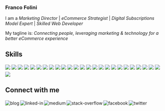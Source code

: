 ### Franco Folini

I am a _Marketing Director_ | _eCommerce Strategist_ | _Digital Subscriptions Model Expert_ | _Skilled Web Developer_

My tagline is: _Connecting people, leveraging marketing & technology for a better eCommerce experience_

## Skills
[<img style="margin-top:4px;" src="https://img.shields.io/badge/Wordpress-006b98?&logo=Wordpress&logoColor=white" />]()
[<img style="margin-top:4px;" src="https://img.shields.io/badge/Gutenberg-006b98?&logo=Gutenberg&logoColor=white" />]()
[<img style="margin-top:4px;" src="https://img.shields.io/badge/TypeScript-006b98?&logo=TypeScript&logoColor=white" />]()
[<img style="margin-top:4px;" src="https://img.shields.io/badge/JavaScript-006b98?&logo=Javascript&logoColor=white" />]()
[<img style="margin-top:4px;" src="https://img.shields.io/badge/Google_Apps_Script-006b98?&logo=Google&logoColor=white" />]()
[<img style="margin-top:4px;" src="https://img.shields.io/badge/HTML5-006b98?&logo=HTML5&logoColor=white" />]()
[<img style="margin-top:4px;" src="https://img.shields.io/badge/CSS3-006b98?&logo=CSS3&logoColor=white" />]()
[<img style="margin-top:4px;" src="https://img.shields.io/badge/LESS-006b98?&logo=LESS&logoColor=white" />]()
[<img style="margin-top:4px;" src="https://img.shields.io/badge/Visual_Studio_Code-006b98?&logo=VisualStudioCode&logoColor=white" />]()
[<img style="margin-top:4px;" src="https://img.shields.io/badge/Microsoft_SQL_Server-006b98?&logo=MicrosoftSQLServer&logoColor=white" />]()
[<img style="margin-top:4px;" src="https://img.shields.io/badge/Google_Optimize-006b98?&logo=GoogleOptimize&logoColor=white" />]()
[<img style="margin-top:4px;" src="https://img.shields.io/badge/Google_Sheets-006b98?&logo=GoogleSheets&logoColor=white" />]()
[<img style="margin-top:4px;" src="https://img.shields.io/badge/Google_Ads-006b98?&logo=GoogleAds&logoColor=white" />]()
[<img style="margin-top:4px;" src="https://img.shields.io/badge/LinkdedIn_Ads-006b98?&logo=linkedin&logoColor=white" />]()
[<img style="margin-top:4px;" src="https://img.shields.io/badge/Facebook_Ads-006b98?&logo=facebook&logoColor=white" />]()
[<img style="margin-top:4px;" src="https://img.shields.io/badge/Twitter_Ads-006b98?&logo=Twitter&logoColor=white" />]()
[<img style="margin-top:4px;" src="https://img.shields.io/badge/Google_MyBusiness-006b98?&logo=GoogleMyBusiness&logoColor=white" />]()
[<img style="margin-top:4px;" src="https://img.shields.io/badge/Google_TagManager-006b98?&logo=googletagmanager&logoColor=white" />]()
[<img style="margin-top:4px;" src="https://img.shields.io/badge/Mailchimp-006b98?&logo=Mailchimp&logoColor=white" />]()
[<img style="margin-top:4px;" src="https://img.shields.io/badge/Mailchimp_API-006b98?&logo=Mailchimp&logoColor=white" />]()
[<img style="margin-top:4px;" src="https://img.shields.io/badge/Google_Analytics-006b98?&logo=GoogleAnalytics&logoColor=white" />]()
[<img style="margin-top:4px;" src="https://img.shields.io/badge/Shopify-006b98?&logo=Shopify&logoColor=white" />]()
[<img style="margin-top:4px;" src="https://img.shields.io/badge/SquareSpace-006b98?&logo=SquareSpace&logoColor=white" />]()
[<img style="margin-top:4px;" src="https://img.shields.io/badge/Wix-006b98?&logo=Wix&logoColor=white" />]()
[<img style="margin-top:4px;" src="https://img.shields.io/badge/Adobe_Photoshop-006b98?&logo=AdobePhotoshop&logoColor=white" />]()
[<img style="margin-top:4px;" src="https://img.shields.io/badge/Adobe_Lightroom-006b98?&logo=AdobeLightroom&logoColor=white" />]()
<br/>

## Connect with me
[<img align="left" alt="blog" style="margin-top:4px;" src="https://img.shields.io/badge/blog-006b98?style=for-the-badge&logo=WordPress&logoColor=white">](https://francofolini.com/)
[<img align="left" alt="linked-in" style="margin-top:4px;" src="https://img.shields.io/badge/linkedin-%230077B5.svg?&style=for-the-badge&logo=linkedin&logoColor=white" />](https://www.linkedin.com/in/francofolini/)
[<img align="left" alt="medium" style="margin-top:4px;" src="https://img.shields.io/badge/medium-%2312100E.svg?&style=for-the-badge&logo=medium&logoColor=white" />](https://medium.com/@francofolini)
[<img align="left" alt="stack-overflow" style="margin-top:4px;" src="https://img.shields.io/badge/stack%20overflow-FE7A16?logo=stack-overflow&logoColor=white&style=for-the-badge" />](https://stackoverflow.com/users/1104196/francosf)
[<img align="left" alt="facebook" style="margin-top:4px;" src="https://img.shields.io/badge/facebook-%231877F2.svg?&style=for-the-badge&logo=facebook&logoColor=white" />](https://www.facebook.com/folini/)
[<img align="left" alt="twitter" style="margin-top:4px;" src="https://img.shields.io/badge/twitter-%231DA1F2.svg?&style=for-the-badge&logo=twitter&logoColor=white" />](https://twitter.com/FrancoFolini)


